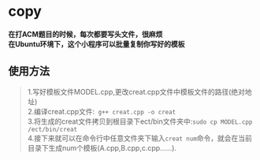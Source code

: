 # copy
**在打ACM题目的时候，每次都要写头文件，很麻烦**<br>
**在Ubuntu环境下，这个小程序可以批量复制你写好的模板**

## 使用方法
>1.写好模板文件MODEL.cpp,更改creat.cpp文件中模板文件的路径(绝对地址) <br>2.编译creat.cpp文件:` g++ creat.cpp -o creat`<br>3.将生成的creat文件拷贝到根目录下ect/bin文件夹中:`sudo cp MODEL.cpp /ect/bin/creat`<br>4.接下来就可以在命令行中任意文件夹下输入`creat num`命令，就会在当前目录下生成num个模板(A.cpp,B.cpp,c.cpp......).
